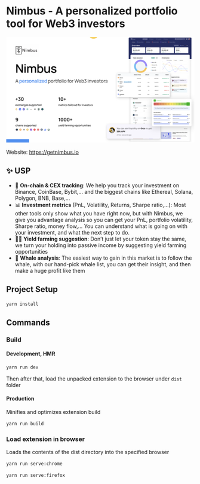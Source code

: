 # Nimbus - A personalized portfolio tool for Web3 investors

![Nimubs architecture](./doc/intro.png)

Website: https://getnimbus.io

## ✨ USP

- 👀 **On-chain & CEX tracking**: We help you track your investment on Binance, CoinBase, Bybit,… and the biggest chains like Ethereal, Solana, Polygon, BNB, Base,...
- 📊 **Investment metrics** (PnL, Volatility, Returns, Sharpe ratio,…): Most other tools only show what you have right now, but with Nimbus, we give you advantage analysis so you can get your PnL, portfolio volatility, Sharpe ratio, money flow,… You can understand what is going on with your investment, and what the next step to do.
- 👩‍🌾 **Yield farming suggestion**: Don’t just let your token stay the same, we turn your holding into passive income by suggesting yield farming opportunities
- 🐳 **Whale analysis**: The easiest way to gain in this market is to follow the whale, with our hand-pick whale list, you can get their insight, and then make a huge profit like them

## Project Setup

```sh
yarn install
```

## Commands

### Build

#### Development, HMR

```sh
yarn run dev
```

Then after that, load the unpacked extension to the browser under `dist` folder

#### Production

Minifies and optimizes extension build

```sh
yarn run build
```

### Load extension in browser

Loads the contents of the dist directory into the specified browser

```sh
yarn run serve:chrome
```

```sh
yarn run serve:firefox
```